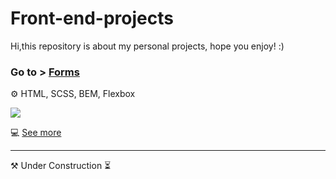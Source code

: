 # Front-end-projects

Hi,this repository is about my personal projects, hope you enjoy! :)


### Go to >  <a href="https://github.com/palomamorais-developer/Front-end-projects/tree/main/Forms"> Forms</a>
⚙ HTML, SCSS, BEM, Flexbox

![](https://media.giphy.com/media/9dRWIscogSiUOR0rcf/giphy.gif)


💻 <a href="https://github.com/palomamorais-developer/Front-end-projects/tree/main/Forms/2-modern-form">See more</a>


<hr>
⚒ Under Construction ⏳ 

